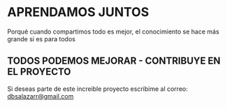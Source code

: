 # APRENDAMOS JUNTOS
 Porqué cuando compartimos todo es mejor, el conocimiento se hace más grande si es para todos

## TODOS PODEMOS MEJORAR - CONTRIBUYE EN EL PROYECTO
Si deseas parte de este increible proyecto escribime al correo: dbsalazarr@gmail.com
